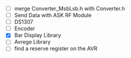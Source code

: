- [ ] merge Converter_MsbLsb.h with Converter.h
- [ ] Send Data with ASK RF Module
- [ ] DS1307
- [ ] Encoder
- [x] Bar Display Library
- [ ] Avrege Library
- [ ] find a reserve register on the AVR
